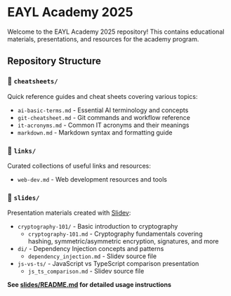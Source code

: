 # EAYL Academy 2025

Welcome to the EAYL Academy 2025 repository! This contains educational materials, presentations, and resources for the academy program.

## Repository Structure

### 📁 `cheatsheets/`
Quick reference guides and cheat sheets covering various topics:
- `ai-basic-terms.md` - Essential AI terminology and concepts
- `git-cheatsheet.md` - Git commands and workflow reference
- `it-acronyms.md` - Common IT acronyms and their meanings
- `markdown.md` - Markdown syntax and formatting guide

### 📁 `links/`
Curated collections of useful links and resources:
- `web-dev.md` - Web development resources and tools

### 📁 `slides/`
Presentation materials created with [Slidev](https://sli.dev/):
- `cryptography-101/` - Basic introduction to cryptography
  - `cryptography-101.md` - Cryptography fundamentals covering hashing, symmetric/asymmetric encryption, signatures, and more
- `di/` - Dependency Injection concepts and patterns
  - `dependency_injection.md` - Slidev source file
- `js-vs-ts/` - JavaScript vs TypeScript comparison presentation
  - `js_ts_comparison.md` - Slidev source file

**See [slides/README.md](slides/README.md) for detailed usage instructions**
